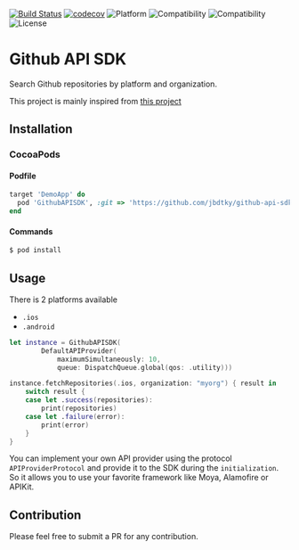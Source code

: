 [![Build Status](https://travis-ci.com/jbdtky/github-api-sdk.svg?branch=master)](https://travis-ci.com/jbdtky/github-api-sdk)
[![codecov](https://codecov.io/gh/jbdtky/github-api-sdk/branch/master/graph/badge.svg)](https://codecov.io/gh/jbdtky/github-api-sdk)
![Platform](https://img.shields.io/badge/platform-ios-black.svg) 
![Compatibility](https://img.shields.io/badge/iOS-+8.0-orange.svg) 
![Compatibility](https://img.shields.io/badge/Swift-5.0-orange.svg) 
![License](https://img.shields.io/badge/License-Apache_2.0-lightgrey.svg) 

# Github API SDK
Search Github repositories by platform and organization.

This project is mainly inspired from [this project](https://github.com/jbdtky/github-api-ios)

## Installation

### CocoaPods

#### Podfile

```ruby
target 'DemoApp' do
  pod 'GithubAPISDK', :git => 'https://github.com/jbdtky/github-api-sdk.git'
end
```
#### Commands

```bash
$ pod install
```

## Usage

There is 2 platforms available
- `.ios`
- `.android`

```swift
let instance = GithubAPISDK(
        DefaultAPIProvider(
            maximumSimultaneously: 10,
            queue: DispatchQueue.global(qos: .utility)))

instance.fetchRepositories(.ios, organization: "myorg") { result in
    switch result {
    case let .success(repositories):
        print(repositories)
    case let .failure(error):
        print(error)
    }
}
```

You can implement your own API provider using the protocol `APIProviderProtocol` and provide it to the SDK during the `initialization`. So it allows you to use your favorite framework like Moya, Alamofire or APIKit.

## Contribution

Please feel free to submit a PR for any contribution.